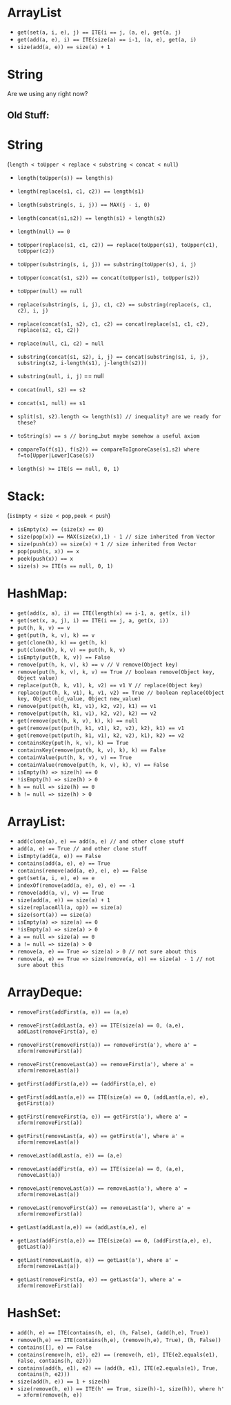 ArrayList
=========
* `get(set(a, i, e), j) == ITE(i == j, (a, e), get(a, j)`
* `get(add(a, e), i) == ITE(size(a) == i-1, (a, e), get(a, i)`
* `size(add(a, e)) == size(a) + 1`

String
======
Are we using any right now?






Old Stuff:
---------
String
======
(`length < toUpper < replace < substring < concat < null`)

* `length(toUpper(s)) == length(s)`
* `length(replace(s1, c1, c2)) == length(s1)`
* `length(substring(s, i, j)) == MAX(j - i, 0)`
* `length(concat(s1,s2)) == length(s1) + length(s2)`
* `length(null) == 0`
* `toUpper(replace(s1, c1, c2)) == replace(toUpper(s1), toUpper(c1), toUpper(c2))`
* `toUpper(substring(s, i, j)) == substring(toUpper(s), i, j)`
* `toUpper(concat(s1, s2)) == concat(toUpper(s1), toUpper(s2))`
* `toUpper(null) == null`
* `replace(substring(s, i, j), c1, c2) == substring(replace(s, c1, c2), i, j)`
* `replace(concat(s1, s2), c1, c2) == concat(replace(s1, c1, c2), replace(s2, c1, c2))`
* `replace(null, c1, c2) = null`
* `substring(concat(s1, s2), i, j) == concat(substring(s1, i, j), substring(s2, i-length(s1), j-length(s2)))`
* `substring(null, i, j)` == null
* `concat(null, s2) == s2`
* `concat(s1, null) == s1`

* `split(s1, s2).length <= length(s1) // inequality? are we ready for these?`
* `toString(s) == s // boring…but maybe somehow a useful axiom`
* `compareTo(f(s1), f(s2)) == compareToIgnoreCase(s1,s2) where f=to[Upper|Lower]Case(s))`
* `length(s) >= ITE(s == null, 0, 1)`

Stack:
=======
(`isEmpty < size < pop,peek < push`)

* `isEmpty(x) == (size(x) == 0)`
* `size(pop(x)) == MAX(size(x),1) - 1 // size inherited from Vector`
* `size(push(x)) == size(x) + 1 // size inherited from Vector`
* `pop(push(s, x)) == x`
* `peek(push(x)) == x`
* `size(s) >= ITE(s == null, 0, 1)`

HashMap:
=======
* `get(add(x, a), i) == ITE(length(x) == i-1, a, get(x, i))`
* `get(set(x, a, j), i) == ITE(i == j, a, get(x, i))`
* `put(h, k, v) == v`
* `get(put(h, k, v), k) == v`
* `get(clone(h), k) == get(h, k)`
* `put(clone(h), k, v) == put(h, k, v)`
* `isEmpty(put(h, k, v)) == False`
* `remove(put(h, k, v), k) == v // V remove(Object key)`
* `remove(put(h, k, v), k, v) == True // boolean remove(Object key, Object value)`
* `replace(put(h, k, v1), k, v2) == v1 V // replace(Object key)`
* `replace(put(h, k, v1), k, v1, v2) == True // boolean replace(Object key, Object old_value, Object new_value)`
* `remove(put(put(h, k1, v1), k2, v2), k1) == v1`
* `remove(put(put(h, k1, v1), k2, v2), k2) == v2`
* `get(remove(put(h, k, v), k), k) == null`
* `get(remove(put(put(h, k1, v1), k2, v2), k2), k1) == v1`
* `get(remove(put(put(h, k1, v1), k2, v2), k1), k2) == v2`
* `containsKey(put(h, k, v), k) == True`
* `containsKey(remove(put(h, k, v), k), k) == False`
* `containValue(put(h, k, v), v) == True`
* `containValue(remove(put(h, k, v), k), v) == False`
* `isEmpty(h) => size(h) == 0`
* `!isEmpty(h) => size(h) > 0`
* `h == null => size(h) == 0`
* `h != null => size(h) > 0`

ArrayList:
=========
* `add(clone(a), e) == add(a, e) // and other clone stuff`
* `add(a, e) == True // and other clone stuff`
* `isEmpty(add(a, e)) == False`
* `contains(add(a, e), e) == True`
* `contains(remove(add(a, e), e), e) == False`
* `get(set(a, i, e), e) == e`
* `indexOf(remove(add(a, e), e), e) == -1`
* `remove(add(a, v), v) == True`
* `size(add(a, e)) == size(a) + 1`
* `size(replaceAll(a, op)) == size(a)`
* `size(sort(a)) == size(a)`
* `isEmpty(a) => size(a) == 0`
* `!isEmpty(a) => size(a) > 0`
* `a == null => size(a) == 0`
* `a != null => size(a) > 0`
* `remove(a, e) == True => size(a) > 0 // not sure about this`
* `remove(a, e) == True => size(remove(a, e)) == size(a) - 1 // not sure about this`

ArrayDeque:
=========

* `removeFirst(addFirst(a, e)) == (a,e)`
* `removeFirst(addLast(a, e)) == ITE(size(a) == 0, (a,e), addLast(removeFirst(a), e)`
* `removeFirst(removeFirst(a)) == removeFirst(a'), where a' = xform(removeFirst(a))`
* `removeFirst(removeLast(a)) == removeFirst(a'), where a' = xform(removeLast(a))`
* `getFirst(addFirst(a,e)) == (addFirst(a,e), e)`
* `getFirst(addLast(a,e)) == ITE(size(a) == 0, (addLast(a,e), e), getFirst(a))`
* `getFirst(removeFirst(a, e)) == getFirst(a'), where a' = xform(removeFirst(a))`
* `getFirst(removeLast(a, e)) == getFirst(a'), where a' = xform(removeLast(a))`

* `removeLast(addLast(a, e)) == (a,e)`
* `removeLast(addFirst(a, e)) == ITE(size(a) == 0, (a,e), removeLast(a))`
* `removeLast(removeLast(a)) == removeLast(a'), where a' = xform(removeLast(a))`
* `removeLast(removeFirst(a)) == removeLast(a'), where a' = xform(removeFirst(a))`
* `getLast(addLast(a,e)) == (addLast(a,e), e)`
* `getLast(addFirst(a,e)) == ITE(size(a) == 0, (addFirst(a,e), e), getLast(a))`
* `getLast(removeLast(a, e)) == getLast(a'), where a' = xform(removeLast(a))`
* `getLast(removeFirst(a, e)) == getLast(a'), where a' = xform(removeFirst(a))`

HashSet:
=========

* `add(h, e) == ITE(contains(h, e), (h, False), (add(h,e), True))`
* `remove(h,e) == ITE(contains(h,e), (remove(h,e), True), (h, False))`
* `contains([], e) == False`
* `contains(remove(h, e1), e2) == (remove(h, e1), ITE(e2.equals(e1), False, contains(h, e2)))`
* `contains(add(h, e1), e2) == (add(h, e1), ITE(e2.equals(e1), True, contains(h, e2)))`
* `size(add(h, e)) == 1 + size(h)`
* `size(remove(h, e)) == ITE(h' == True, size(h)-1, size(h)), where h' = xform(remove(h, e))`

